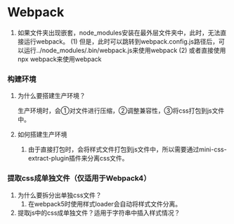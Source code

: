 # Webpack





1. 如果文件夹出现嵌套，node_modules安装在最外层文件夹中，此时，无法直接运行webpack。
   (1) 但是，此时可以跳转到webpack.config.js路径后，可以运行../node_modules/.bin/webpack.js来使用webpack
   (2) 或者直接使用npx webpack来使用webpack



### 构建环境

1. 为什么要搭建生产环境？

   生产环境时，会①对文件进行压缩，②调整兼容性，③将css打包到js文件中。

2. 如何搭建生产环境

   1. 由于直接打包时，会将样式文件打包到js文件中，所以需要通过mini-css-extract-plugin插件来分离css文件。



### 提取css成单独文件（仅适用于Webpack4）

1. 为什么要拆分出单独css文件？
   1. 在webpack5时使用样式loader会自动将样式文件分离。
2. 提取js中的css成单独文件？适用于字符串中插入样式情况？

 

